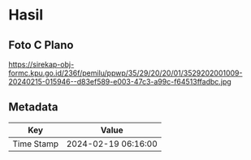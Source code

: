 # Hasil

## Foto C Plano

https://sirekap-obj-formc.kpu.go.id/236f/pemilu/ppwp/35/29/20/20/01/3529202001009-20240215-015946--d83ef589-e003-47c3-a99c-f64513ffadbc.jpg


## Metadata

| Key        | Value               |
| ---------- | ------------------- |
| Time Stamp | 2024-02-19 06:16:00 |



